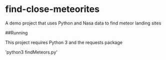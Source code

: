 # find-close-meteorites
A demo project that uses Python and Nasa data to find meteor landing sites

##Running

This project requires Python 3 and the requests package

'python3 findMeteors.py'
